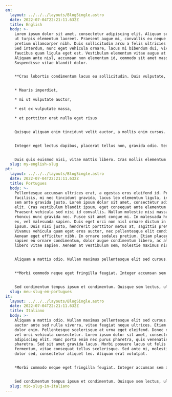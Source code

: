 ```yaml
---
en:
  layout: ../../../layouts/BlogSingle.astro
  date: 2022-07-04T22:21:11.632Z
  title: English
  body: >-
    Lorem ipsum dolor sit amet, consectetur adipiscing elit. Aliquam sed lorem
    ut turpis elementum laoreet. Praesent augue mi, convallis eu neque ut,
    pretium ullamcorper nibh. Duis sollicitudin arcu a felis ultricies pretium.
    Sed interdum, nunc eget vehicula ornare, lacus mi bibendum dui, viverra
    faucibus quam ligula eget est. Vestibulum elementum vitae augue at sagittis.
    Aliquam ante nisl, accumsan non elementum id, commodo sit amet massa.
    Suspendisse vitae blandit dolor.


    **Cras lobortis condimentum lacus eu sollicitudin. Duis vulputate, eros a convallis tempor, est odio blandit libero, a interdum nisi leo vel arcu. Vestibulum neque nisl, luctus id tellus ornare, faucibus bibendum dolor. Sed ac nisl leo. Morbi dapibus sapien eu leo rhoncus, et efficitur nisi vulputate. Vivamus scelerisque ante sit amet leo pulvinar, in aliquam mi placerat. Maecenas id convallis nunc. Suspendisse porta purus quis velit interdum, at sagittis lectus interdum. Praesent a egestas velit. Ut sagittis congue mauris. Sed euismod, erat a mattis tempor, quam lorem maximus odio, a dictum ligula est vel quam. Sed consequat pellentesque orci in euismod. Donec id turpis luctus, dictum orci vel, facilisis nibh.**


    * Mauris imperdiet, 

    * mi ut vulputate auctor, 

    * est ex vulputate massa, 

    * et porttitor erat nulla eget risus


    Quisque aliquam enim tincidunt velit auctor, a mollis enim cursus. Fusce ac purus eu arcu commodo dignissim id vel turpis. Duis auctor turpis lectus, a mattis enim vulputate non. Fusce dolor ipsum, laoreet at nunc eu, tempor tempor tortor. Donec ac placerat turpis. Curabitur porta vitae velit eu mollis. Aliquam faucibus nec lorem eu varius.


    Integer eget lectus dapibus, placerat tellus non, gravida odio. Sed tincidunt venenatis vestibulum. Quisque at congue sapien, faucibus ultricies nibh. Morbi dignissim nisi sed nisi lobortis, at rhoncus magna suscipit. Nam a turpis ultrices dolor pharetra pretium. Morbi eget metus nec odio imperdiet facilisis. Duis gravida magna vehicula arcu mattis tristique.


    Duis quis euismod nisi, vitae mattis libero. Cras mollis elementum ornare. Donec semper tristique sem, quis auctor ex aliquet ut. Sed facilisis lacus eget aliquam congue. Donec pellentesque, odio vitae dignissim pulvinar, nulla sem laoreet sem, et pellentesque sapien magna sit amet lorem. Ut convallis vel lorem vel vestibulum. Suspendisse a nulla at enim laoreet pretium ac ac nunc. Suspendisse rutrum non mi id egestas. Praesent congue, elit eu sagittis tempor, erat ante gravida ante, vel ullamcorper nibh risus sit amet diam. Integer luctus tortor eget justo pulvinar vestibulum. Duis porttitor orci non turpis dapibus, et aliquam urna feugiat. Cras volutpat est ligula, nec blandit orci tincidunt in.
  slug: my-english-slug
pt:
  layout: ../../../layouts/BlogSingle.astro
  date: 2022-07-04T22:21:11.632Z
  title: Portugues
  body: >-
    Pellentesque accumsan ultrices erat, a egestas eros eleifend id. Proin
    facilisis, mi nec tincidunt gravida, lacus leo elementum ligula, in semper
    sem ante gravida justo. Lorem ipsum dolor sit amet, consectetur adipiscing
    elit. Cras vestibulum blandit ipsum, eget consequat ante elementum in.
    Praesent vehicula sed nisi id convallis. Nullam molestie nisi massa, sed
    rhoncus nunc gravida nec. Fusce sit amet congue mi. In malesuada hendrerit
    ex, vel malesuada sapien. Duis eget orci non nisl ornare dictum in nec
    ipsum. Duis nisi justo, hendrerit porttitor metus at, sagittis pretium erat.
    Vivamus vehicula quam eget eros auctor, nec pellentesque elit condimentum.
    Aenean eget efficitur nibh. In ornare sodales pretium. Etiam placerat,
    sapien eu ornare condimentum, dolor augue condimentum libero, ac aliquam leo
    libero vitae sapien. Aenean at vestibulum sem, molestie maximus nisl.


    Aliquam a mattis odio. Nullam maximus pellentesque elit sed cursus. Etiam auctor ante sed nulla viverra, vitae feugiat neque ultrices. Etiam vitae dolor enim. Pellentesque scelerisque at urna eget eleifend. Donec nec augue vel orci vehicula consectetur. Lorem ipsum dolor sit amet, consectetur adipiscing elit. Nunc porta enim nec purus pharetra, quis venenatis urna pharetra. Sed sit amet gravida lacus. Morbi posuere lacus ut felis fermentum, vitae consequat tellus scelerisque. Sed ante mi, molestie et dolor sed, consectetur aliquet leo. Aliquam erat volutpat.


    **Morbi commodo neque eget fringilla feugiat. Integer accumsan sem a justo sagittis varius vel ut justo. Donec sit amet nulla dui. Proin sit amet euismod justo, nec tempor urna. Nunc non dignissim mauris, sed tempus tellus. Mauris a sollicitudin ex. Sed malesuada, est ut facilisis pharetra, tortor nisl ornare erat, a lacinia erat purus eu leo. Praesent scelerisque augue ac mi venenatis vulputate. Quisque aliquet dolor a dapibus iaculis. Sed a porta ex, ullamcorper porta odio. Interdum et malesuada fames ac ante ipsum primis in faucibus. In a justo sem. Nullam ipsum enim, semper sed mi eget, rutrum cursus metus. Ut elementum tellus sit amet turpis feugiat egestas.**


    Sed condimentum tempus ipsum et condimentum. Quisque sem lectus, ullamcorper sit amet arcu vitae, pretium fringilla felis. Praesent porttitor dolor at gravida venenatis. Mauris eleifend ultricies molestie. Sed sit amet neque nec ligula elementum sagittis. Vestibulum placerat, elit quis pellentesque hendrerit, sapien justo volutpat felis, ut imperdiet nisl ipsum vitae lorem. Pellentesque faucibus eros felis, ac dignissim eros maximus in. Suspendisse luctus accumsan finibus. Aliquam metus nisl, ultricies ut ipsum id, pretium dignissim purus. Vestibulum ante ipsum primis in faucibus orci luctus et ultrices posuere cubilia curae; Nulla facilisi.
  slug: meu-slug-em-portugues
it:
  layout: ../../../layouts/BlogSingle.astro
  date: 2022-07-04T22:21:11.632Z
  title: Italiano
  body: >-
    Aliquam a mattis odio. Nullam maximus pellentesque elit sed cursus. Etiam
    auctor ante sed nulla viverra, vitae feugiat neque ultrices. Etiam vitae
    dolor enim. Pellentesque scelerisque at urna eget eleifend. Donec nec augue
    vel orci vehicula consectetur. Lorem ipsum dolor sit amet, consectetur
    adipiscing elit. Nunc porta enim nec purus pharetra, quis venenatis urna
    pharetra. Sed sit amet gravida lacus. Morbi posuere lacus ut felis
    fermentum, vitae consequat tellus scelerisque. Sed ante mi, molestie et
    dolor sed, consectetur aliquet leo. Aliquam erat volutpat.


    *Morbi commodo neque eget fringilla feugiat. Integer accumsan sem a justo sagittis varius vel ut justo. Donec sit amet nulla dui. Proin sit amet euismod justo, nec tempor urna. Nunc non dignissim mauris, sed tempus tellus. Mauris a sollicitudin ex. Sed malesuada, est ut facilisis pharetra, tortor nisl ornare erat, a lacinia erat purus eu leo. Praesent scelerisque augue ac mi venenatis vulputate. Quisque aliquet dolor a dapibus iaculis. Sed a porta ex, ullamcorper porta odio. Interdum et malesuada fames ac ante ipsum primis in faucibus. In a justo sem. Nullam ipsum enim, semper sed mi eget, rutrum cursus metus. Ut elementum tellus sit amet turpis feugiat egestas.*


    Sed condimentum tempus ipsum et condimentum. Quisque sem lectus, ullamcorper sit amet arcu vitae, pretium fringilla felis. Praesent porttitor dolor at gravida venenatis. Mauris eleifend ultricies molestie. Sed sit amet neque nec ligula elementum sagittis. Vestibulum placerat, elit quis pellentesque hendrerit, sapien justo volutpat felis, ut imperdiet nisl ipsum vitae lorem. Pellentesque faucibus eros felis, ac dignissim eros maximus in. Suspendisse luctus accumsan finibus. Aliquam metus nisl, ultricies ut ipsum id, pretium dignissim purus. Vestibulum ante ipsum primis in faucibus orci luctus et ultrices posuere cubilia curae; Nulla facilisi.
  slug: mio-slug-in-italiano
---
```

